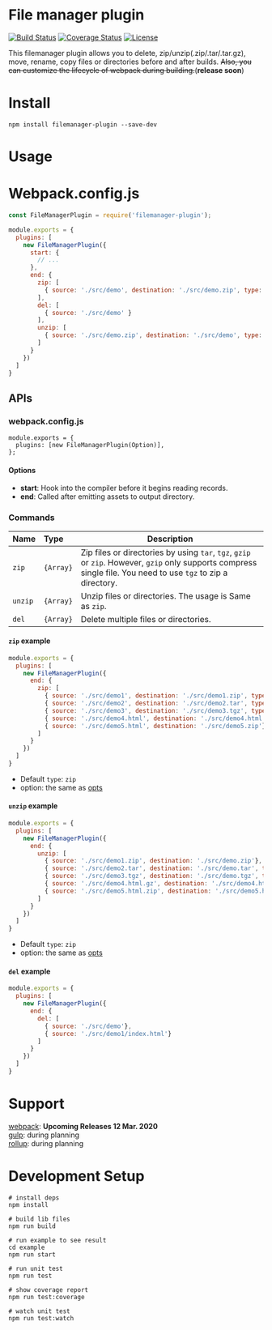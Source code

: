 # File manager plugin

[![Build Status](https://travis-ci.org/xianweics/filemanager-plugin.svg?branch=master)](https://travis-ci.org/xianweics/filemanager-plugin)
[![Coverage Status](https://coveralls.io/repos/github/xianweics/filemanager-plugin/badge.svg)](https://coveralls.io/github/xianweics/filemanager-plugin)
[![License](https://img.shields.io/badge/license-MIT-brightgreen.svg)](https://github.com/xianweics/filemanager-plugin/blob/master/LICENSE)

This filemanager plugin allows you to delete, zip/unzip(.zip/.tar/.tar.gz), move, rename, copy files or
 directories
before and after builds. ~~Also, you can customize the lifecycle of webpack during building.~~(**release soon**)

# Install
`npm install filemanager-plugin --save-dev`

# Usage

# Webpack.config.js

```javascript
const FileManagerPlugin = require('filemanager-plugin');

module.exports = {
  plugins: [
    new FileManagerPlugin({
      start: {
        // ...
      },
      end: {
        zip: [
          { source: './src/demo', destination: './src/demo.zip', type: 'zip', option: { }}
        ],
        del: [
          { source: './src/demo' } 
        ],
        unzip: [
          { source: './src/demo.zip', destination: './src/demo', type: 'zip', option: { }},
        ]  
      }
    })
  ]
}
```

## APIs

### webpack.config.js

```javascrip
module.exports = {
  plugins: [new FileManagerPlugin(Option)],
};
```

#### Options

- **start**: Hook into the compiler before it begins reading records.
- **end**: Called after emitting assets to output directory.

### Commands

|  Name   | Type  |  Description |
|  :---   | :---  |      ---     |
| `zip`    | `{Array}` | Zip files or directories by using `tar`, `tgz`, `gzip` or `zip`. However, `gzip` only supports compress single file. You need to use `tgz` to zip a directory. |
| `unzip`  | `{Array}` | Unzip files or directories. The usage is Same as `zip`. |
| `del`    | `{Array}` | Delete multiple files or directories. |

#### `zip` example

```javascript
module.exports = {
  plugins: [
    new FileManagerPlugin({
      end: {
        zip: [
          { source: './src/demo1', destination: './src/demo1.zip', type: 'zip', option: { }},
          { source: './src/demo2', destination: './src/demo2.tar', type: 'tar'},
          { source: './src/demo3', destination: './src/demo3.tgz', type: 'tgz'},
          { source: './src/demo4.html', destination: './src/demo4.html.gz', type: 'gzip'},
          { source: './src/demo5.html', destination: './src/demo5.zip'}
        ]
      }
    })
  ]
}
```

- Default `type`: `zip`
- option: the same as [opts](https://github.com/node-modules/compressing#compressfile)

#### `unzip` example

```javascript
module.exports = {
  plugins: [
    new FileManagerPlugin({
      end: {
        unzip: [
          { source: './src/demo1.zip', destination: './src/demo.zip'},
          { source: './src/demo2.tar', destination: './src/demo.tar', type: 'tar'},
          { source: './src/demo3.tgz', destination: './src/demo.tgz', type: 'tgz'},
          { source: './src/demo4.html.gz', destination: './src/demo4.html', type: 'gzip'},
          { source: './src/demo5.html.zip', destination: './src/demo5.html', type: 'zip'},
        ]
      }
    })
  ]
}
```

- Default `type`: `zip`
- option: the same as [opts](https://github.com/node-modules/compressing#uncompress)

#### `del` example

```javascript
module.exports = {
  plugins: [
    new FileManagerPlugin({
      end: {
        del: [
          { source: './src/demo'},
          { source: './src/demo1/index.html'}
        ]   
      }
    })
  ]
}
```

# Support
[webpack](https://www.npmjs.com/search?q=keywords:webpack): **Upcoming Releases 12 Mar. 2020** <br/>
[gulp](https://www.npmjs.com/search?q=keywords:gulp): during planning <br/>
[rollup](https://www.npmjs.com/search?q=keywords:rollup): during planning <br/>

# Development Setup
```text
# install deps
npm install

# build lib files
npm run build

# run example to see result
cd example
npm run start

# run unit test
npm run test

# show coverage report
npm run test:coverage

# watch unit test
npm run test:watch
```

